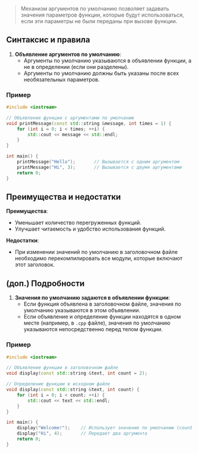 >Механизм аргументов по умолчанию позволяет задавать значения параметров функции, которые будут использоваться, если эти параметры не были переданы при вызове функции.

## Синтаксис и правила

1. **Объявление аргументов по умолчанию**:
   - Аргументы по умолчанию указываются в объявлении функции, а не в определении (если они разделены).
   - Аргументы по умолчанию должны быть указаны после всех необязательных параметров.

### Пример

```cpp
#include <iostream>

// Объявление функции с аргументами по умолчанию
void printMessage(const std::string &message, int times = 1) {
    for (int i = 0; i < times; ++i) {
        std::cout << message << std::endl;
    }
}

int main() {
    printMessage("Hello");       // Вызывается с одним аргументом
    printMessage("Hi", 3);       // Вызывается с двумя аргументами
    return 0;
}
```

## Преимущества и недостатки

**Преимущества**:
- Уменьшает количество перегруженных функций.
- Улучшает читаемость и удобство использования функций.

**Недостатки**:
- При изменении значений по умолчанию в заголовочном файле необходимо перекомпилировать все модули, которые включают этот заголовок.

## (доп.) Подробности

1. **Значения по умолчанию задаются в объявлении функции**:
   - Если функция объявлена в заголовочном файле, значения по умолчанию указываются в этом объявлении.
   - Если объявление и определение функции находятся в одном месте (например, в `.cpp` файле), значения по умолчанию указываются непосредственно перед телом функции.

### Пример

```cpp
#include <iostream>

// Объявление функции в заголовочном файле
void display(const std::string &text, int count = 2);

// Определение функции в исходном файле
void display(const std::string &text, int count) {
    for (int i = 0; i < count; ++i) {
        std::cout << text << std::endl;
    }
}

int main() {
    display("Welcome!");    // Использует значение по умолчанию (count = 2)
    display("Hi", 4);       // Передает два аргумента
    return 0;
}
```
